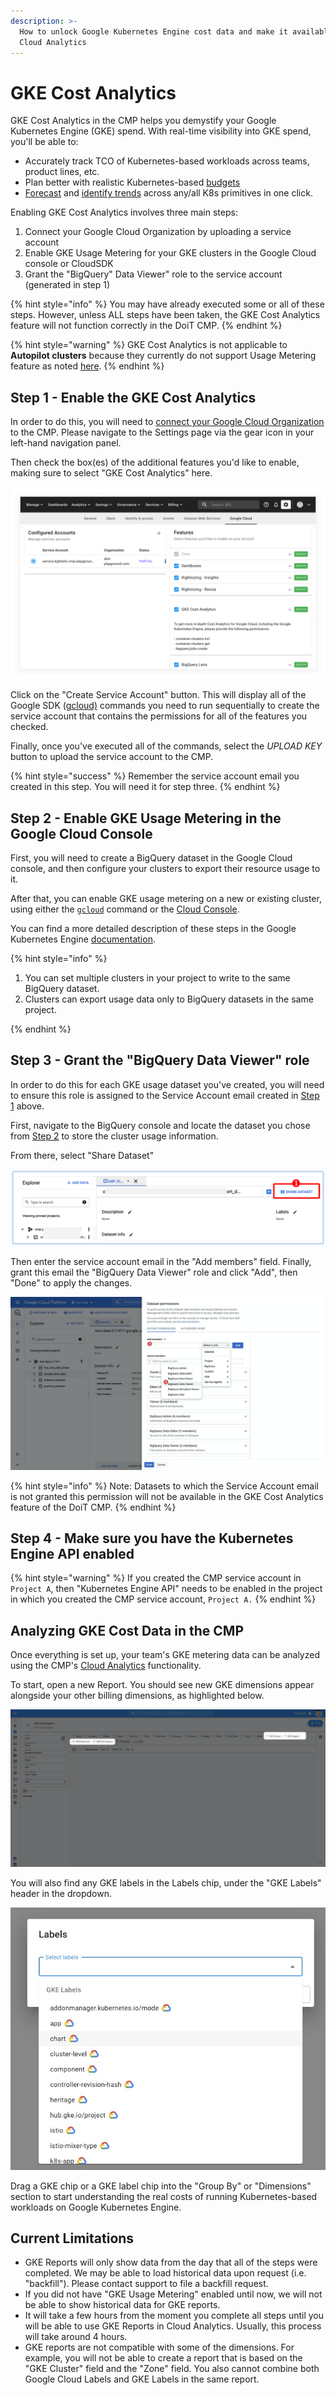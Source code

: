 ```yaml
---
description: >-
  How to unlock Google Kubernetes Engine cost data and make it available in
  Cloud Analytics
---
```


# GKE Cost Analytics

GKE Cost Analytics in the CMP helps you demystify your Google Kubernetes Engine (GKE) spend. With real-time visibility into GKE spend, you'll be able to:

* Accurately track TCO of Kubernetes-based workloads across teams, product lines, etc.
* Plan better with realistic Kubernetes-based [budgets](manage-budgets.md)
* [Forecast](forecasting.md) and [identify trends](trend-analysis.md) across any/all K8s primitives in one click.

Enabling GKE Cost Analytics involves three main steps:

1. Connect your Google Cloud Organization by uploading a service account
2. Enable GKE Usage Metering for your GKE clusters in the Google Cloud console or CloudSDK
3. Grant the "BigQuery" Data Viewer" role to the service account (generated in step 1)

{% hint style="info" %}
You may have already executed some or all of these steps. However, unless ALL steps have been taken, the GKE Cost Analytics feature will not function correctly in the DoiT CMP.
{% endhint %}

{% hint style="warning" %}
GKE Cost Analytics is not applicable to **Autopilot clusters** because they currently do not support Usage Metering feature as noted [here](https://cloud.google.com/kubernetes-engine/docs/concepts/autopilot-overview#unsupported\_cluster\_features).
{% endhint %}

## Step 1 - Enable the GKE Cost Analytics

In order to do this, you will need to [connect your Google Cloud Organization](../google-cloud/connect-google-cloud-service-account.md) to the CMP. Please navigate to the Settings page via the gear icon in your left-hand navigation panel.

Then check the box(es) of the additional features you'd like to enable, making sure to select "GKE Cost Analytics" here.

![A screenshot showing you the location of the location of the Upload Key button](../.gitbook/assets/gke-cost-analytics-enable.png)

Click on the "Create Service Account" button. This will display all of the Google SDK ([gcloud)](https://cloud.google.com/sdk) commands you need to run sequentially to create the service account that contains the permissions for all of the features you checked.

Finally, once you've executed all of the commands, select the _UPLOAD KEY_ button to upload the service account to the CMP.

{% hint style="success" %}
Remember the service account email you created in this step. You will need it for step three.
{% endhint %}

## Step 2 - Enable GKE Usage Metering in the Google Cloud Console

First, you will need to create a BigQuery dataset in the Google Cloud console, and then configure your clusters to export their resource usage to it.

After that, you can enable GKE usage metering on a new or existing cluster, using either the [`gcloud`](https://cloud.google.com/kubernetes-engine/docs/how-to/cluster-usage-metering#gcloud) command or the [Cloud Console](https://cloud.google.com/kubernetes-engine/docs/how-to/cluster-usage-metering#console).

You can find a more detailed description of these steps in the Google Kubernetes Engine [documentation](https://cloud.google.com/kubernetes-engine/docs/how-to/cluster-usage-metering#enabling).

{% hint style="info" %}

1. You can set multiple clusters in your project to write to the same BigQuery dataset.
2. Clusters can export usage data only to BigQuery datasets in the same project.

{% endhint %}

## Step 3 - Grant the "BigQuery Data Viewer" role

In order to do this for each GKE usage dataset you've created, you will need to ensure this role is assigned to the Service Account email created in [Step 1](gke-cost-analytics.md#step-1-enable-the-gke-cost-analytics-feature-in-the-doit-cmp) above.

First, navigate to the BigQuery console and locate the dataset you chose from [Step 2](gke-cost-analytics.md#step-2-enable-gke-usage-metering-in-the-google-cloud-console) to store the cluster usage information.

From there, select "Share Dataset"

![A screenshot showing you the location of the Share Dataset button](../.gitbook/assets/share-dataset-button.png)

Then enter the service account email in the "Add members" field. Finally, grant this email the "BigQuery Data Viewer" role and click "Add", then "Done" to apply the changes.

![A screenshot showing how to grant the BigQuery Data Viewer role](../.gitbook/assets/grant-bigquery-data-view-role.png)

{% hint style="info" %}
Note: Datasets to which the Service Account email is not granted this permission will not be available in the GKE Cost Analytics feature of the DoiT CMP.
{% endhint %}

## Step 4 - Make sure you have the Kubernetes Engine API enabled

{% hint style="warning" %}
If you created the CMP service account in `Project A`, then "Kubernetes Engine API" needs to be enabled in the project in which you created the CMP service account, `Project A.`
{% endhint %}

## Analyzing GKE Cost Data in the CMP

Once everything is set up, your team's GKE metering data can be analyzed using the CMP's [Cloud Analytics](create-cloud-report/) functionality.

To start, open a new Report. You should see new GKE dimensions appear alongside your other billing dimensions, as highlighted below.

![A screenshot showing the GKE dimensions](../.gitbook/assets/gke-dimensions.png)

You will also find any GKE labels in the Labels chip, under the "GKE Labels" header in the dropdown.

![A screenshot showing the GKE Labels dropdown](../.gitbook/assets/gke-labels-dropdown.png)

Drag a GKE chip or a GKE label chip into the "Group By" or "Dimensions" section to start understanding the real costs of running Kubernetes-based workloads on Google Kubernetes Engine.

## Current Limitations

* GKE Reports will only show data from the day that all of the steps were completed. We may be able to load historical data upon request (i.e. "backfill"). Please contact support to file a backfill request.
* If you did not have "GKE Usage Metering" enabled until now, we will not be able to show historical data for GKE reports.
* It will take a few hours from the moment you complete all steps until you will be able to use GKE Reports in Cloud Analytics. Usually, this process will take around 4 hours.
* GKE reports are not compatible with some of the dimensions. For example, you will not be able to create a report that is based on the "GKE Cluster" field and the "Zone" field. You also cannot combine both Google Cloud Labels and GKE Labels in the same report.
